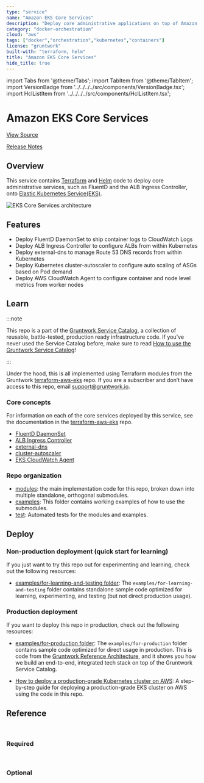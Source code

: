 ```yaml
---
type: "service"
name: "Amazon EKS Core Services"
description: "Deploy core administrative applications on top of Amazon EC2 Kubernetes Service (EKS)."
category: "docker-orchestration"
cloud: "aws"
tags: ["docker","orchestration","kubernetes","containers"]
license: "gruntwork"
built-with: "terraform, helm"
title: "Amazon EKS Core Services"
hide_title: true
---
```


import Tabs from '@theme/Tabs';
import TabItem from '@theme/TabItem';
import VersionBadge from '../../../../src/components/VersionBadge.tsx';
import HclListItem from '../../../../src/components/HclListItem.tsx';

<VersionBadge version="0.85.0" lastModifiedVersion="0.84.0"/>

# Amazon EKS Core Services


<a href="https://github.com/gruntwork-io/terraform-aws-service-catalog/tree/master/modules/services/eks-core-services" className="link-button">View Source</a>

<a href="https://github.com/gruntwork-io/terraform-aws-service-catalog/releases?q=services%2Feks-core-services" className="link-button" title="Release notes for only the service catalog versions which impacted this service.">Release Notes</a>

## Overview

This service contains [Terraform](https://www.terraform.io) and [Helm](https://helm.sh/) code to deploy core
administrative services, such as FluentD and the ALB Ingress Controller, onto
[Elastic Kubernetes Service(EKS)](https://docs.aws.amazon.com/eks/latest/userguide/clusters.html).

![EKS Core Services architecture](/img/reference/services/app-orchestration/eks-core-services-architecture.png)

## Features

*   Deploy FluentD DaemonSet to ship container logs to CloudWatch Logs
*   Deploy ALB Ingress Controller to configure ALBs from within Kubernetes
*   Deploy external-dns to manage Route 53 DNS records from within Kubernetes
*   Deploy Kubernetes cluster-autoscaler to configure auto scaling of ASGs based on Pod demand
*   Deploy AWS CloudWatch Agent to configure container and node level metrics from worker nodes

## Learn

:::note

This repo is a part of the [Gruntwork Service Catalog](https://github.com/gruntwork-io/terraform-aws-service-catalog/),
a collection of reusable, battle-tested, production ready infrastructure code.
If you’ve never used the Service Catalog before, make sure to read
[How to use the Gruntwork Service Catalog](https://docs.gruntwork.io/reference/services/intro/overview)!

:::

Under the hood, this is all implemented using Terraform modules from the Gruntwork
[terraform-aws-eks](https://github.com/gruntwork-io/terraform-aws-eks) repo. If you are a subscriber and don’t have
access to this repo, email <support@gruntwork.io>.

### Core concepts

For information on each of the core services deployed by this service, see the documentation in the
[terraform-aws-eks](https://github.com/gruntwork-io/terraform-aws-eks) repo.

*   [FluentD DaemonSet](https://github.com/gruntwork-io/terraform-aws-eks/tree/master/modules/eks-cloudwatch-container-logs)
*   [ALB Ingress Controller](https://github.com/gruntwork-io/terraform-aws-eks/blob/master/modules/eks-alb-ingress-controller)
*   [external-dns](https://github.com/gruntwork-io/terraform-aws-eks/tree/master/modules/eks-k8s-external-dns)
*   [cluster-autoscaler](https://github.com/gruntwork-io/terraform-aws-eks/tree/master/modules/eks-k8s-cluster-autoscaler)
*   [EKS CloudWatch Agent](https://github.com/gruntwork-io/terraform-aws-eks/tree/master/modules/eks-cloudwatch-agent)

### Repo organization

*   [modules](https://github.com/gruntwork-io/terraform-aws-service-catalog/tree/master/modules): the main implementation code for this repo, broken down into multiple standalone, orthogonal submodules.
*   [examples](https://github.com/gruntwork-io/terraform-aws-service-catalog/tree/master/examples): This folder contains working examples of how to use the submodules.
*   [test](https://github.com/gruntwork-io/terraform-aws-service-catalog/tree/master/test): Automated tests for the modules and examples.

## Deploy

### Non-production deployment (quick start for learning)

If you just want to try this repo out for experimenting and learning, check out the following resources:

*   [examples/for-learning-and-testing folder](https://github.com/gruntwork-io/terraform-aws-service-catalog/tree/master/examples/for-learning-and-testing): The
    `examples/for-learning-and-testing` folder contains standalone sample code optimized for learning, experimenting, and
    testing (but not direct production usage).

### Production deployment

If you want to deploy this repo in production, check out the following resources:

*   [examples/for-production folder](https://github.com/gruntwork-io/terraform-aws-service-catalog/tree/master/examples/for-production): The `examples/for-production` folder contains sample code
    optimized for direct usage in production. This is code from the
    [Gruntwork Reference Architecture](https://gruntwork.io/reference-architecture), and it shows you how we build an
    end-to-end, integrated tech stack on top of the Gruntwork Service Catalog.

*   [How to deploy a production-grade Kubernetes cluster on AWS](https://docs.gruntwork.io/guides/build-it-yourself/kubernetes-cluster/deployment-walkthrough/pre-requisites):
    A step-by-step guide for deploying a production-grade EKS cluster on AWS using the code in this repo.

## Reference

<Tabs>
<TabItem value="inputs" label="Inputs" default>

<br/>

### Required

<HclListItem name="aws_region" requirement="required" description="The AWS region in which all resources will be created" type="string"/>

<HclListItem name="eks_cluster_name" requirement="required" description="The name of the EKS cluster where the core services will be deployed into." type="string"/>

<HclListItem name="eks_iam_role_for_service_accounts_config" requirement="required" description="Configuration for using the IAM role with Service Accounts feature to provide permissions to the applications. This expects a map with two properties: `<a href=#openid_connect_provider_arn><code>openid_connect_provider_arn</code></a>` and `<a href=#openid_connect_provider_url><code>openid_connect_provider_url</code></a>`. The `<a href=#openid_connect_provider_arn><code>openid_connect_provider_arn</code></a>` is the ARN of the OpenID Connect Provider for EKS to retrieve IAM credentials, while `<a href=#openid_connect_provider_url><code>openid_connect_provider_url</code></a>` is the URL. Set to null if you do not wish to use IAM role with Service Accounts." type="object" typeDetails="object({
    openid_connect_provider_arn = string
    openid_connect_provider_url = string
  })"/>

<HclListItem name="pod_execution_iam_role_arn" requirement="required" description="ARN of IAM Role to use as the Pod execution role for Fargate. Required if any of the services are being scheduled on Fargate. Set to null if none of the Pods are being scheduled on Fargate." type="string"/>

<HclListItem name="vpc_id" requirement="required" description="The ID of the VPC where the EKS cluster is deployed." type="string"/>

<HclListItem name="worker_vpc_subnet_ids" requirement="required" description="The subnet IDs to use for EKS worker nodes. Used when provisioning Pods on to Fargate. Required if any of the services are being scheduled on Fargate. Set to empty list if none of the Pods are being scheduled on Fargate." type="list" typeDetails="list(string)"/>


<br/>


### Optional

<HclListItem name="alb_ingress_controller_pod_node_affinity" requirement="optional" description="Configure affinity rules for the ALB Ingress Controller Pod to control which nodes to schedule on. Each item in the list should be a map with the keys `key`, `values`, and `operator`, corresponding to the 3 properties of matchExpressions. Note that all expressions must be satisfied to schedule on the node." type="list" typeDetails="list(object({
    key      = string
    values   = list(string)
    operator = string
  }))" defaultValue="[]"/>

<HclListItem name="alb_ingress_controller_pod_tolerations" requirement="optional" description="Configure tolerations rules to allow the ALB Ingress Controller Pod to schedule on nodes that have been tainted. Each item in the list specifies a toleration rule." type="list" typeDetails="list(map(any))" defaultValue="[]"/>

<HclListItem name="autoscaler_down_delay_after_add" requirement="optional" description="Minimum time to wait after a scale up event before any node is considered for scale down." type="string" defaultValue="10m"/>

<HclListItem name="autoscaler_scale_down_unneeded_time" requirement="optional" description="Minimum time to wait since the node became unused before the node is considered for scale down by the autoscaler." type="string" defaultValue="10m"/>

<HclListItem name="autoscaler_skip_nodes_with_local_storage" requirement="optional" description="If true cluster autoscaler will never delete nodes with pods with local storage, e.g. EmptyDir or HostPath" type="bool" defaultValue="true"/>

<HclListItem name="aws_cloudwatch_agent_image_repository" requirement="optional" description="The Container repository to use for looking up the cloudwatch-agent Container image when deploying the pods. When null, uses the default repository set in the chart. Only applies to non-fargate workers." type="string" defaultValue="null"/>

<HclListItem name="aws_cloudwatch_agent_pod_node_affinity" requirement="optional" description="Configure affinity rules for the AWS CloudWatch Agent Pod to control which nodes to schedule on. Each item in the list should be a map with the keys `key`, `values`, and `operator`, corresponding to the 3 properties of matchExpressions. Note that all expressions must be satisfied to schedule on the node." type="list" typeDetails="list(object({
    key      = string
    values   = list(string)
    operator = string
  }))" defaultValue="[]"/>

<HclListItem name="aws_cloudwatch_agent_pod_resources" requirement="optional" description="Pod resource requests and limits to use. Refer to https://kubernetes.io/docs/concepts/configuration/manage-resources-containers/ for more information." type="any" defaultValue="null"/>

<HclListItem name="aws_cloudwatch_agent_pod_tolerations" requirement="optional" description="Configure tolerations rules to allow the AWS CloudWatch Agent Pods to schedule on nodes that have been tainted. Each item in the list specifies a toleration rule." type="list" typeDetails="list(map(any))" defaultValue="[]"/>

<HclListItem name="aws_cloudwatch_agent_version" requirement="optional" description="Which version of amazon/cloudwatch-agent to install. When null, uses the default version set in the chart. Only applies to non-fargate workers." type="string" defaultValue="null"/>

<HclListItem name="cluster_autoscaler_pod_annotations" requirement="optional" description="Annotations to apply to the cluster autoscaler pod(s), as key value pairs." type="map" typeDetails="map(string)" defaultValue="{}"/>

<HclListItem name="cluster_autoscaler_pod_labels" requirement="optional" description="Labels to apply to the cluster autoscaler pod(s), as key value pairs." type="map" typeDetails="map(string)" defaultValue="{}"/>

<HclListItem name="cluster_autoscaler_pod_node_affinity" requirement="optional" description="Configure affinity rules for the cluster-autoscaler Pod to control which nodes to schedule on. Each item in the list should be a map with the keys `key`, `values`, and `operator`, corresponding to the 3 properties of matchExpressions. Note that all expressions must be satisfied to schedule on the node." type="list" typeDetails="list(object({
    key      = string
    values   = list(string)
    operator = string
  }))" defaultValue="[]"/>

<HclListItem name="cluster_autoscaler_pod_resources" requirement="optional" description="Pod resource requests and limits to use. Refer to https://kubernetes.io/docs/concepts/configuration/manage-resources-containers/ for more information. This is most useful for configuring CPU+Memory availability for Fargate, which defaults to 0.25 vCPU and 256MB RAM." type="any" defaultValue="{'limits':{'cpu':'250m','memory':'1024Mi'},'requests':{'cpu':'250m','memory':'1024Mi'}}"/>

<HclListItem name="cluster_autoscaler_pod_tolerations" requirement="optional" description="Configure tolerations rules to allow the cluster-autoscaler Pod to schedule on nodes that have been tainted. Each item in the list specifies a toleration rule." type="list" typeDetails="list(map(any))" defaultValue="[]"/>

<HclListItem name="cluster_autoscaler_release_name" requirement="optional" description="The name to use for the helm release for cluster-autoscaler. This is useful to force a redeployment of the cluster-autoscaler component." type="string" defaultValue="cluster-autoscaler"/>

<HclListItem name="cluster_autoscaler_repository" requirement="optional" description="Which docker repository to use to install the cluster autoscaler. Check the following link for valid repositories to use https://github.com/kubernetes/autoscaler/releases" type="string" defaultValue="us.gcr.io/k8s-artifacts-prod/autoscaling/cluster-autoscaler"/>

<HclListItem name="cluster_autoscaler_scaling_strategy" requirement="optional" description="Specifies an 'expander' for the cluster autoscaler. This helps determine which ASG to scale when additional resource capacity is needed." type="string" defaultValue="least-waste"/>

<HclListItem name="cluster_autoscaler_version" requirement="optional" description="Which version of the cluster autoscaler to install. This should match the major/minor version (e.g., v1.20) of your Kubernetes Installation. See https://github.com/kubernetes/autoscaler/tree/master/cluster-autoscaler#releases for a list of versions." type="string" defaultValue="v1.21.0"/>

<HclListItem name="enable_alb_ingress_controller" requirement="optional" description="Whether or not to enable the AWS LB Ingress controller." type="bool" defaultValue="true"/>

<HclListItem name="enable_aws_cloudwatch_agent" requirement="optional" description="Whether to enable the AWS CloudWatch Agent DaemonSet for collecting container and node metrics from worker nodes (self-managed ASG or managed node groups)." type="bool" defaultValue="true"/>

<HclListItem name="enable_cluster_autoscaler" requirement="optional" description="Whether or not to enable cluster-autoscaler for Autoscaling EKS worker nodes." type="bool" defaultValue="true"/>

<HclListItem name="enable_external_dns" requirement="optional" description="Whether or not to enable external-dns for DNS entry syncing with Route 53 for Services and Ingresses." type="bool" defaultValue="true"/>

<HclListItem name="enable_fargate_fluent_bit" requirement="optional" description="Whether or not to enable fluent-bit on EKS Fargate workers for log aggregation." type="bool" defaultValue="true"/>

<HclListItem name="enable_fluent_bit" requirement="optional" description="Whether or not to enable fluent-bit for log aggregation." type="bool" defaultValue="true"/>

<HclListItem name="external_dns_pod_node_affinity" requirement="optional" description="Configure affinity rules for the external-dns Pod to control which nodes to schedule on. Each item in the list should be a map with the keys `key`, `values`, and `operator`, corresponding to the 3 properties of matchExpressions. Note that all expressions must be satisfied to schedule on the node." type="list" typeDetails="list(object({
    key      = string
    values   = list(string)
    operator = string
  }))" defaultValue="[]"/>

<HclListItem name="external_dns_pod_tolerations" requirement="optional" description="Configure tolerations rules to allow the external-dns Pod to schedule on nodes that have been tainted. Each item in the list specifies a toleration rule." type="list" typeDetails="list(map(any))" defaultValue="[]"/>

<HclListItem name="external_dns_route53_hosted_zone_domain_filters" requirement="optional" description="Only create records in hosted zones that match the provided domain names. Empty list (default) means match all zones. Zones must satisfy all three constraints (<a href=#external_dns_route53_hosted_zone_tag_filters><code>external_dns_route53_hosted_zone_tag_filters</code></a>, <a href=#external_dns_route53_hosted_zone_id_filters><code>external_dns_route53_hosted_zone_id_filters</code></a>, and <a href=#external_dns_route53_hosted_zone_domain_filters><code>external_dns_route53_hosted_zone_domain_filters</code></a>)." type="list" typeDetails="list(string)" defaultValue="[]"/>

<HclListItem name="external_dns_route53_hosted_zone_id_filters" requirement="optional" description="Only create records in hosted zones that match the provided IDs. Empty list (default) means match all zones. Zones must satisfy all three constraints (<a href=#external_dns_route53_hosted_zone_tag_filters><code>external_dns_route53_hosted_zone_tag_filters</code></a>, <a href=#external_dns_route53_hosted_zone_id_filters><code>external_dns_route53_hosted_zone_id_filters</code></a>, and <a href=#external_dns_route53_hosted_zone_domain_filters><code>external_dns_route53_hosted_zone_domain_filters</code></a>)." type="list" typeDetails="list(string)" defaultValue="[]"/>

<HclListItem name="external_dns_route53_hosted_zone_tag_filters" requirement="optional" description="Only create records in hosted zones that match the provided tags. Each item in the list should specify tag key and tag value as a map. Empty list (default) means match all zones. Zones must satisfy all three constraints (<a href=#external_dns_route53_hosted_zone_tag_filters><code>external_dns_route53_hosted_zone_tag_filters</code></a>, <a href=#external_dns_route53_hosted_zone_id_filters><code>external_dns_route53_hosted_zone_id_filters</code></a>, and <a href=#external_dns_route53_hosted_zone_domain_filters><code>external_dns_route53_hosted_zone_domain_filters</code></a>)." type="list" typeDetails="list(object({
    key   = string
    value = string
  }))" defaultValue="[]"/>

<HclListItem name="external_dns_sources" requirement="optional" description="K8s resources type to be observed for new DNS entries by ExternalDNS." type="list" typeDetails="list(string)" defaultValue="['ingress','service']"/>

<HclListItem name="fargate_fluent_bit_execution_iam_role_arns" requirement="optional" description="List of ARNs of Fargate execution IAM Roles that should get permissions to ship logs using fluent-bit. This must be provided if <a href=#enable_fargate_fluent_bit><code>enable_fargate_fluent_bit</code></a> is true." type="list" typeDetails="list(string)" defaultValue="[]"/>

<HclListItem name="fargate_fluent_bit_extra_filters" requirement="optional" description="Additional filters that fluent-bit should apply to log output. This string should be formatted according to the Fluent-bit docs (https://docs.fluentbit.io/manual/administration/configuring-fluent-bit/configuration-file#<a href=#config_filter><code>config_filter</code></a>)." type="string" defaultValue=""/>

<HclListItem name="fargate_fluent_bit_extra_parsers" requirement="optional" description="Additional parsers that fluent-bit should export logs to. This string should be formatted according to the Fluent-bit docs (https://docs.fluentbit.io/manual/administration/configuring-fluent-bit/configuration-file#<a href=#config_output><code>config_output</code></a>)." type="string" defaultValue=""/>

<HclListItem name="fargate_fluent_bit_log_stream_prefix" requirement="optional" description="Prefix string to use for the CloudWatch Log Stream that gets created for each Fargate pod." type="string" defaultValue="fargate"/>

<HclListItem name="fargate_worker_disallowed_availability_zones" requirement="optional" description="A list of availability zones in the region that we CANNOT use to deploy the EKS Fargate workers. You can use this to avoid availability zones that may not be able to provision the resources (e.g ran out of capacity). If empty, will allow all availability zones." type="list" typeDetails="list(string)" defaultValue="['us-east-1d','us-east-1e','ca-central-1d']"/>

<HclListItem name="fluent_bit_extra_filters" requirement="optional" description="Additional filters that fluent-bit should apply to log output. This string should be formatted according to the Fluent-bit docs (https://docs.fluentbit.io/manual/administration/configuring-fluent-bit/configuration-file#<a href=#config_filter><code>config_filter</code></a>)." type="string" defaultValue=""/>

<HclListItem name="fluent_bit_extra_outputs" requirement="optional" description="Additional output streams that fluent-bit should export logs to. This string should be formatted according to the Fluent-bit docs (https://docs.fluentbit.io/manual/administration/configuring-fluent-bit/configuration-file#<a href=#config_output><code>config_output</code></a>)." type="string" defaultValue=""/>

<HclListItem name="fluent_bit_image_repository" requirement="optional" description="The Container repository to use for looking up the aws-for-fluent-bit Container image when deploying the pods. When null, uses the default repository set in the chart. Only applies to non-fargate workers." type="string" defaultValue="null"/>

<HclListItem name="fluent_bit_log_group_already_exists" requirement="optional" description="If set to true, that means that the CloudWatch Log Group fluent-bit should use for streaming logs already exists and does not need to be created." type="bool" defaultValue="false"/>

<HclListItem name="fluent_bit_log_group_kms_key_id" requirement="optional" description="The ARN of the KMS key to use to encrypt the logs in the CloudWatch Log Group used for storing container logs streamed with FluentBit. Set to null to disable encryption." type="string" defaultValue="null"/>

<HclListItem name="fluent_bit_log_group_name" requirement="optional" description="Name of the CloudWatch Log Group fluent-bit should use to stream logs to. When null (default), uses the <a href=#eks_cluster_name><code>eks_cluster_name</code></a> as the Log Group name." type="string" defaultValue="null"/>

<HclListItem name="fluent_bit_log_group_retention" requirement="optional" description="number of days to retain log events. Possible values are: 1, 3, 5, 7, 14, 30, 60, 90, 120, 150, 180, 365, 400, 545, 731, 1827, 3653, and 0. Select 0 to never expire." type="number" defaultValue="0"/>

<HclListItem name="fluent_bit_log_group_subscription_arn" requirement="optional" description="ARN of the lambda function to trigger when events arrive at the fluent bit log group." type="string" defaultValue="null"/>

<HclListItem name="fluent_bit_log_group_subscription_filter" requirement="optional" description="Filter pattern for the CloudWatch subscription. Only used if <a href=#fluent_bit_log_group_subscription_arn><code>fluent_bit_log_group_subscription_arn</code></a> is set." type="string" defaultValue=""/>

<HclListItem name="fluent_bit_log_stream_prefix" requirement="optional" description="Prefix string to use for the CloudWatch Log Stream that gets created for each pod. When null (default), the prefix is set to 'fluentbit'." type="string" defaultValue="null"/>

<HclListItem name="fluent_bit_pod_node_affinity" requirement="optional" description="Configure affinity rules for the fluent-bit Pods to control which nodes to schedule on. Each item in the list should be a map with the keys `key`, `values`, and `operator`, corresponding to the 3 properties of matchExpressions. Note that all expressions must be satisfied to schedule on the node." type="list" typeDetails="list(object({
    key      = string
    values   = list(string)
    operator = string
  }))" defaultValue="[]"/>

<HclListItem name="fluent_bit_pod_tolerations" requirement="optional" description="Configure tolerations rules to allow the fluent-bit Pods to schedule on nodes that have been tainted. Each item in the list specifies a toleration rule." type="list" typeDetails="list(map(any))" defaultValue="[]"/>

<HclListItem name="fluent_bit_version" requirement="optional" description="Which version of aws-for-fluent-bit to install. When null, uses the default version set in the chart. Only applies to non-fargate workers." type="string" defaultValue="null"/>

<HclListItem name="route53_record_update_policy" requirement="optional" description="Policy for how DNS records are sychronized between sources and providers (options: sync, upsert-only)." type="string" defaultValue="sync"/>

<HclListItem name="schedule_alb_ingress_controller_on_fargate" requirement="optional" description="When true, the ALB ingress controller pods will be scheduled on Fargate." type="bool" defaultValue="false"/>

<HclListItem name="schedule_cluster_autoscaler_on_fargate" requirement="optional" description="When true, the cluster autoscaler pods will be scheduled on Fargate. It is recommended to run the cluster autoscaler on Fargate to avoid the autoscaler scaling down a node where it is running (and thus shutting itself down during a scale down event). However, since Fargate is only supported on a handful of regions, we don't default to true here." type="bool" defaultValue="false"/>

<HclListItem name="schedule_external_dns_on_fargate" requirement="optional" description="When true, the external-dns pods will be scheduled on Fargate." type="bool" defaultValue="false"/>

<HclListItem name="service_dns_mappings" requirement="optional" description="Configure Kubernetes Services to lookup external DNS records. This can be useful to bind friendly internal service names to domains (e.g. the RDS database endpoint)." type="map" typeDetails="map(object({
    # DNS record to route requests to the Kubernetes Service to.
    target_dns = string
    # Port to route requests
    target_port = number
    # Namespace to create the underlying Kubernetes Service in.
    namespace = string
  }))" defaultValue="{}"/>

<HclListItem name="use_exec_plugin_for_auth" requirement="optional" description="If this variable is set to true, then use an exec-based plugin to authenticate and fetch tokens for EKS. This is useful because EKS clusters use short-lived authentication tokens that can expire in the middle of an 'apply' or 'destroy', and since the native Kubernetes provider in Terraform doesn't have a way to fetch up-to-date tokens, we recommend using an exec-based provider as a workaround. Use the <a href=#use_kubergrunt_to_fetch_token><code>use_kubergrunt_to_fetch_token</code></a> input variable to control whether kubergrunt or aws is used to fetch tokens." type="bool" defaultValue="true"/>

<HclListItem name="use_kubergrunt_to_fetch_token" requirement="optional" description="EKS clusters use short-lived authentication tokens that can expire in the middle of an 'apply' or 'destroy'. To avoid this issue, we use an exec-based plugin to fetch an up-to-date token. If this variable is set to true, we'll use kubergrunt to fetch the token (in which case, kubergrunt must be installed and on PATH); if this variable is set to false, we'll use the aws CLI to fetch the token (in which case, aws must be installed and on PATH). Note this functionality is only enabled if <a href=#use_exec_plugin_for_auth><code>use_exec_plugin_for_auth</code></a> is set to true." type="bool" defaultValue="true"/>

<HclListItem name="use_managed_iam_policies" requirement="optional" description="When true, all IAM policies will be managed as dedicated policies rather than inline policies attached to the IAM roles. Dedicated managed policies are friendlier to automated policy checkers, which may scan a single resource for findings. As such, it is important to avoid inline policies when targeting compliance with various security standards." type="bool" defaultValue="true"/>

</TabItem>
<TabItem value="outputs" label="Outputs">

<br/>

<HclListItem name="container_logs_cloudwatch_log_group_name" requirement="required" description="Name of the CloudWatch Log Group used to store the container logs."/>

</TabItem>
</Tabs>


<!-- ##DOCS-SOURCER-START
{"sourcePlugin":"service-catalog-api","hash":"192ca2c1d72be36119efc7de0fbaeef6"}
##DOCS-SOURCER-END -->
